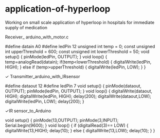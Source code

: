 # application-of-hyperloop
Working on small scale application of hyperloop in hospitals for immediate 
supply of medication

 Receiver_ arduino_with_motor.c

#define datain A0
#define ledPin 12
unsigned int temp = 0;
const unsigned int upperThreshold = 600;
const unsigned int lowerThreshold = 50;
void setup()
{
    pinMode(ledPin, OUTPUT);
}
void loop()
{
    temp=analogRead(datain);
    if(temp<lowerThreshold)
    {
        digitalWrite(ledPin, HIGH);
    }
    else if
    (temp>upperThreshold)
    {
        digitalWrite(ledPin, LOW);
    }
}





✓ Transmitter_arduino_with_IRsensor

#define dataout 12
#define ledPin 7
void setup()
{
    pinMode(dataout, OUTPUT);
    pinMode(ledPin, OUTPUT);
}
void loop()
{
    digitalWrite(dataout, HIGH);
    digitalWrite(ledPin, HIGH);
    delay(200);
    digitalWrite(dataout,LOW);
    digitalWrite(ledPin, LOW);
    delay(200);
}



✓IR sensor_to_Arduino

void setup()
{
    pinMode(13,OUTPUT);
    pinMode(3,INPUT);
    Serial.begin(9600);
}
void loop()
{
    if (digitalRead(3)== LOW)
    {
        digitalWrite(13,HIGH);
        delay(10);
    }
    else
    {
        digitalWrite(13,LOW);
        delay(10);
    }
}

